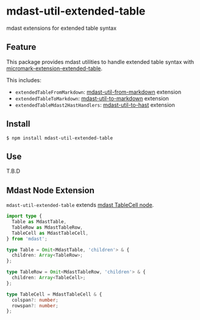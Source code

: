 # mdast-util-extended-table

mdast extensions for extended table syntax

## Feature

This package provides mdast utilities to handle extended table syntax with [micromark-extension-extended-table][].


This includes:

 * `extendedTableFromMarkdown`: [mdast-util-from-markdown] extension
 * `extendedTableToMarkdown`: [mdast-util-to-markdown] extension
 * `extendedTableMdast2HastHandlers`: [mdast-util-to-hast] extension

## Install

```
$ npm install mdast-util-extended-table
```

## Use

T.B.D

## Mdast Node Extension

`mdast-util-extended-table` extends [mdast TableCell node](https://github.com/syntax-tree/mdast#tablecell).

```typescript
import type {
  Table as MdastTable,
  TableRow as MdastTableRow,
  TableCell as MdastTableCell,
} from 'mdast';

type Table = Omit<MdastTable, 'children'> & {
  children: Array<TableRow>;
};

type TableRow = Omit<MdastTableRow, 'children'> & {
  children: Array<TableCell>;
};

type TableCell = MdastTableCell & {
  colspan?: number;
  rowspan?: number;
};
```


[mdast-util-from-markdown]: https://github.com/syntax-tree/mdast-util-from-markdown
[mdast-util-to-markdown]: https://github.com/syntax-tree/mdast-util-to-markdown
[mdast-util-to-hast]: https://github.com/syntax-tree/mdast-util-to-hast

[micromark-extension-extended-table]: ../micromark-extension-extended-table